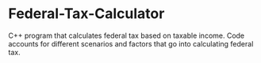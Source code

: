 # Federal-Tax-Calculator
C++ program that calculates federal tax based on taxable income.
Code accounts for different scenarios and factors that go into calculating federal tax.
